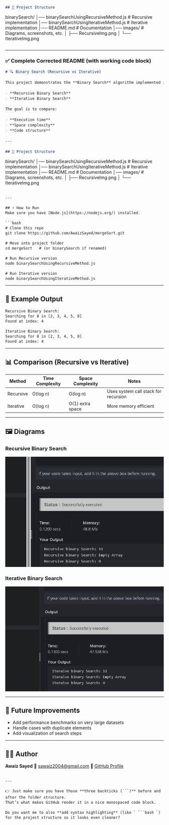 ```markdown
## 📂 Project Structure
```

binarySearch/
│── binarySearchUsingRecursiveMethod.js   # Recursive implementation
│── binarySearchUsingIterativeMethod.js   # Iterative implementation
│── README.md                             # Documentation
│── images/                               # Diagrams, screenshots, etc.
│     ├── RecursiveImg.png
│     └── IterativeImg.png

```
```

---

### ✅ Complete Corrected README (with working code block)

```markdown
# 🔍 Binary Search (Recursive vs Iterative)

This project demonstrates the **Binary Search** algorithm implemented in two different ways:

- **Recursive Binary Search**
- **Iterative Binary Search**

The goal is to compare:

- **Execution time**
- **Space complexity**
- **Code structure**

---

## 📂 Project Structure
```

binarySearch/
│── binarySearchUsingRecursiveMethod.js   # Recursive implementation
│── binarySearchUsingIterativeMethod.js   # Iterative implementation
│── README.md                             # Documentation
│── images/                               # Diagrams, screenshots, etc.
│     ├── RecursiveImg.png
│     └── IterativeImg.png

````

---

## ⚡ How to Run
Make sure you have [Node.js](https://nodejs.org/) installed.

```bash
# Clone this repo
git clone https://github.com/AwaizSayed/mergeSort.git

# Move into project folder
cd mergeSort   # (or binarySearch if renamed)

# Run Recursive version
node binarySearchUsingRecursiveMethod.js

# Run Iterative version
node binarySearchUsingIterativeMethod.js
````

---

## 📝 Example Output

```
Recursive Binary Search:
Searching for 8 in [2, 3, 4, 5, 8]
Found at index: 4

Iterative Binary Search:
Searching for 8 in [2, 3, 4, 5, 8]
Found at index: 4
```

---

## 📊 Comparison (Recursive vs Iterative)

| Method    | Time Complexity | Space Complexity | Notes                                |
| --------- | --------------- | ---------------- | ------------------------------------ |
| Recursive | O(log n)        | O(log n)         | Uses system call stack for recursion |
| Iterative | O(log n)        | O(1) extra space | More memory efficient                |

---

## 🖼️ Diagrams

### Recursive Binary Search

![Recursive Binary Search](images/RecursiveImg.png)

### Iterative Binary Search

![Iterative Binary Search](images/IterativeImg.png)

---

## 🚀 Future Improvements

* Add performance benchmarks on very large datasets
* Handle cases with duplicate elements
* Add visualization of search steps

---

## 👨‍💻 Author

**Awaiz Sayed**
📧 [sawaiz2004@gmail.com](mailto:sawaiz2004@gmail.com)
🔗 [GitHub Profile](https://github.com/AwaizSayed)

````

---

👉 Just make sure you have those **three backticks (```)** before and after the folder structure.  
That’s what makes GitHub render it in a nice monospaced code block.  

Do you want me to also **add syntax highlighting** (like ` ```bash `) for the project structure so it looks even cleaner?
````
